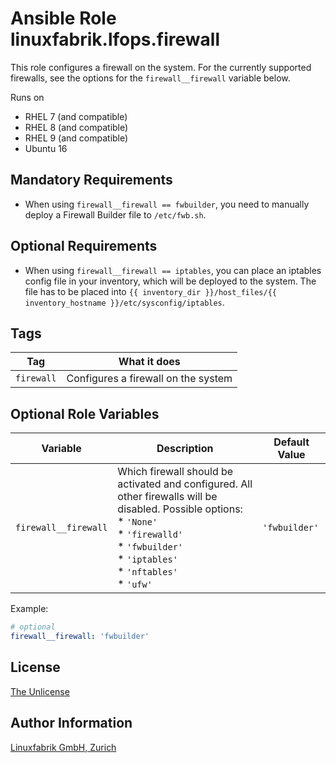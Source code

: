# Ansible Role linuxfabrik.lfops.firewall

This role configures a firewall on the system. For the currently supported firewalls, see the options for the `firewall__firewall` variable below.

Runs on

* RHEL 7 (and compatible)
* RHEL 8 (and compatible)
* RHEL 9 (and compatible)
* Ubuntu 16

## Mandatory Requirements

* When using `firewall__firewall == fwbuilder`, you need to manually deploy a Firewall Builder file to `/etc/fwb.sh`.


## Optional Requirements

* When using `firewall__firewall == iptables`, you can place an iptables config file in your inventory, which will be deployed to the system. The file has to be placed into `{{ inventory_dir }}/host_files/{{ inventory_hostname }}/etc/sysconfig/iptables`.


## Tags

| Tag        | What it does                        |
| ---        | ------------                        |
| `firewall` | Configures a firewall on the system |


## Optional Role Variables

| Variable | Description | Default Value |
| -------- | ----------- | ------------- |
| `firewall__firewall` | Which firewall should be activated and configured. All other firewalls will be disabled. Possible options:<br> * `'None'`<br> * `'firewalld'`<br> * `'fwbuilder'`<br> * `'iptables'`<br> * `'nftables'`<br> * `'ufw'` | `'fwbuilder'` |

Example:
```yaml
# optional
firewall__firewall: 'fwbuilder'
```


## License

[The Unlicense](https://unlicense.org/)


## Author Information

[Linuxfabrik GmbH, Zurich](https://www.linuxfabrik.ch)
